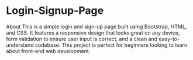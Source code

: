 # Login-Signup-Page
About This is a simple login and sign-up page built using Bootstrap, HTML, and CSS. It features a responsive design that looks great on any device, form validation to ensure user input is correct, and a clean and easy-to-understand codebase. This project is perfect for beginners looking to learn about front-end web development.
